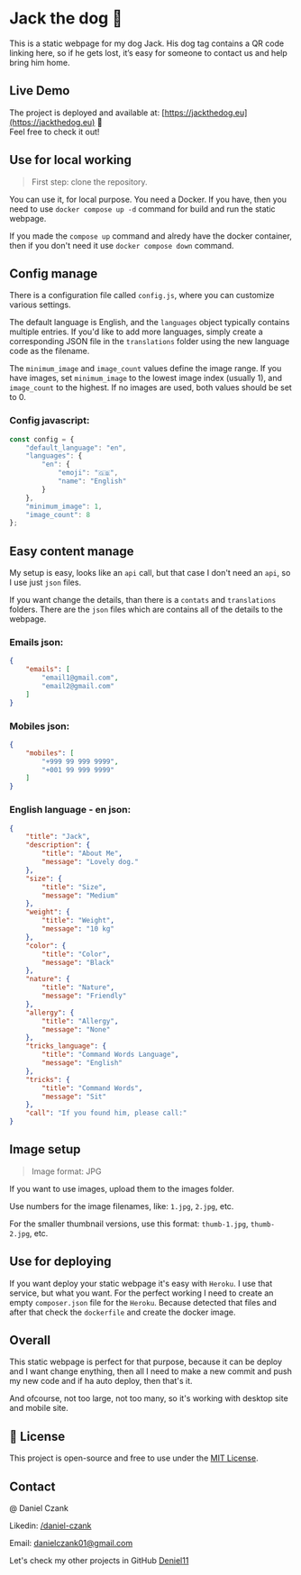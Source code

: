 
# Jack the dog 🐾

This is a static webpage for my dog Jack. His dog tag contains a QR code linking here, so if he gets lost, it’s easy for someone to contact us and help bring him home.

## Live Demo

The project is deployed and available at: [https://jackthedog.eu](https://jackthedog.eu) 🐾  
Feel free to check it out!

## Use for local working

> First step: clone the repository.

You can use it, for local purpose. You need a Docker. If you have, then you need to use `docker compose up -d` command for build and run the static webpage.

If you made the `compose up` command and alredy have the docker container, then if you don't need it use `docker compose down` command.

## Config manage

There is a configuration file called `config.js`, where you can customize various settings.

The default language is English, and the `languages` object typically contains multiple entries. If you'd like to add more languages, simply create a corresponding JSON file in the `translations` folder using the new language code as the filename.

The `minimum_image` and `image_count` values define the image range. If you have images, set `minimum_image` to the lowest image index (usually 1), and `image_count` to the highest. If no images are used, both values should be set to 0.

### Config javascript:
```javascript
const config = {
    "default_language": "en",
    "languages": {
        "en": {
            "emoji": "🇬🇧",
            "name": "English"
        }
    },
    "minimum_image": 1,
    "image_count": 8
};
```

## Easy content manage

My setup is easy, looks like an `api` call, but that case I don't need an `api`, so I use just `json` files.

If you want change the details, than there is a `contats` and `translations` folders. There are the `json` files which are contains all of the details to the webpage.

### Emails json:
```json
{
    "emails": [
        "email1@gmail.com",
        "email2@gmail.com"
    ]
}

```

### Mobiles json:
```json
{
    "mobiles": [
        "+999 99 999 9999",
        "+001 99 999 9999"
    ]
}

```

### English language - en json:
```json
{
    "title": "Jack",
    "description": {
        "title": "About Me",
        "message": "Lovely dog."
    },
    "size": {
        "title": "Size",
        "message": "Medium"
    },
    "weight": {
        "title": "Weight",
        "message": "10 kg"
    },
    "color": {
        "title": "Color",
        "message": "Black"
    },
    "nature": {
        "title": "Nature",
        "message": "Friendly"
    },
    "allergy": {
        "title": "Allergy",
        "message": "None"
    },
    "tricks_language": {
        "title": "Command Words Language",
        "message": "English"
    },
    "tricks": {
        "title": "Command Words",
        "message": "Sit"
    },
    "call": "If you found him, please call:"
}

```

## Image setup

> Image format: JPG

If you want to use images, upload them to the images folder.

Use numbers for the image filenames, like: `1.jpg`, `2.jpg`, etc.

For the smaller thumbnail versions, use this format: `thumb-1.jpg`, `thumb-2.jpg`, etc.

## Use for deploying

If you want deploy your static webpage it's easy with `Heroku`. I use that service, but what you want. For the perfect working I need to create an empty `composer.json` file for the `Heroku`. Because detected that files and after that check the `dockerfile` and create the docker image.

## Overall

This static webpage is perfect for that purpose, because it can be deploy and I want change enything, then all I need to make a new commit and push my new code and if ha auto deploy, then that's it.

And ofcourse, not too large, not too many, so it's working with desktop site and mobile site.

## 📜 License
This project is open-source and free to use under the [MIT License](LICENSE).

## Contact

@ Daniel Czank

Likedin: [/daniel-czank](https://www.linkedin.com/in/daniel-czank/)

Email: danielczank01@gmail.com

Let's check my other projects in GitHub [Deniel11](https://github.com/Deniel11)
